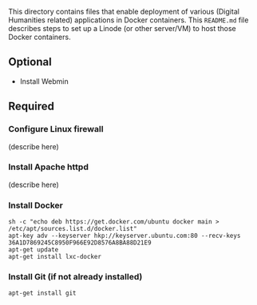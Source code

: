This directory contains files that enable deployment of various (Digital Humanities related) applications in Docker containers. This `README.md` file describes steps to set up a Linode (or other server/VM) to host those Docker containers.

## Optional

* Install Webmin

## Required

### Configure Linux firewall

(describe here)

### Install Apache httpd

(describe here)

### Install Docker

  ```
  sh -c "echo deb https://get.docker.com/ubuntu docker main > /etc/apt/sources.list.d/docker.list"
  apt-key adv --keyserver hkp://keyserver.ubuntu.com:80 --recv-keys 36A1D7869245C8950F966E92D8576A8BA88D21E9
  apt-get update
  apt-get install lxc-docker
  ```

### Install Git (if not already installed)

  ```
  apt-get install git
  ```



